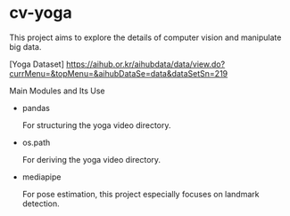 # cv-yoga
This project aims to explore the details of computer vision and manipulate big data.

[Yoga Dataset]
https://aihub.or.kr/aihubdata/data/view.do?currMenu=&topMenu=&aihubDataSe=data&dataSetSn=219

Main Modules and Its Use
- pandas

  For structuring the yoga video directory.
- os.path

  For deriving the yoga video directory.
- mediapipe

  For pose estimation, this project especially focuses on landmark detection.
